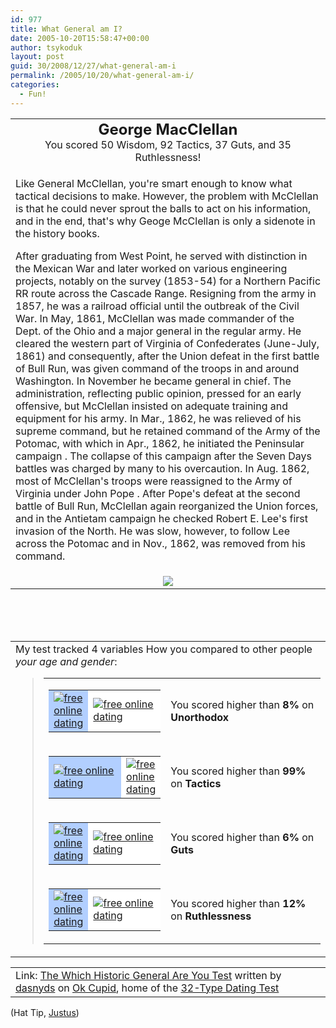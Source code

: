 ```yaml
---
id: 977
title: What General am I?
date: 2005-10-20T15:58:47+00:00
author: tsykoduk
layout: post
guid: 30/2008/12/27/what-general-am-i
permalink: /2005/10/20/what-general-am-i/
categories:
  - Fun!
---
```

<table align="center" cellpadding="20"> <tbody><tr> <td align="center"> <font size="5"><b>George MacClellan</b></font><br /> You scored 50 Wisdom, 92 Tactics, 37 Guts,  and 35 Ruthlessness! </td> </tr> <tr> <td>
<p>Like General McClellan, you're smart enough to know what tactical decisions to make. However, the problem with McClellan is that he could never sprout the balls to act on his information, and in the end, that's why Geoge McClellan is only a sidenote in the history books. </p>
<p>After graduating from West Point, he served with distinction in the Mexican War and later worked on various engineering projects, notably on the survey (1853-54) for a Northern Pacific RR route across the Cascade Range. Resigning from the army in 1857, he was a railroad official until the outbreak of the Civil War. In May, 1861, McClellan was made commander of the Dept. of the Ohio and a major general in the regular army. He cleared the western part of Virginia of Confederates (June-July, 1861) and consequently, after the Union defeat in the first battle of Bull Run, was given command of the troops in and around Washington. In November he became general in chief. The administration, reflecting public opinion, pressed for an early offensive, but McClellan insisted on adequate training and equipment for his army. In Mar., 1862, he was relieved of his supreme command, but he retained command of the Army of the Potomac, with which in Apr., 1862, he initiated the Peninsular campaign . The collapse of this campaign after the Seven Days battles was charged by many to his overcaution. In Aug. 1862, most of McClellan's troops were reassigned to the Army of Virginia under John Pope . After Pope's defeat at the second battle of Bull Run, McClellan again reorganized the Union forces, and in the Antietam campaign he checked Robert E. Lee's first invasion of the North. He was slow, however, to follow Lee across the Potomac and in Nov., 1862, was removed from his command. </p></td> </tr> <tr> <td align="center"> <img src="http://is0.okcupid.com/users/708/870/7088714327834954884/mt1117655343.jpg"/> </td> </tr> </tbody></table> <br /><br /><br /> <table cellpadding="20"> <tbody><tr> <td> <span id="comparisonarea">My test tracked 4 variables How you compared to other people <i>your age and gender</i>:<blockquote><table border="0" cellpadding="0" cellspacing="4"><tbody><tr><td valign="middle"><table bgcolor="black" border="0" cellpadding="0" cellspacing="1"><tbody><tr><td bgcolor="#b2cfff" height="20" width="12"><a href="http://www.okcupid.com"><img src="http://is3.okcupid.com/graphics/0.gif" alt="free online dating" border="0"/></a></td><td bgcolor="white" width="138"><a href="http://www.okcupid.com"><img src="http://is3.okcupid.com/graphics/0.gif" alt="free online dating" border="0"/></a></td></tr></tbody></table></td><td valign="middle">You scored higher than <b>8%</b> on <b>Unorthodox</b></td></tr><tr><td valign="middle"><table bgcolor="black" border="0" cellpadding="0" cellspacing="1"><tbody><tr><td bgcolor="#b2cfff" height="20" width="149"><a href="http://www.okcupid.com"><img src="http://is3.okcupid.com/graphics/0.gif" alt="free online dating" border="0"/></a></td><td bgcolor="white" width="1"><a href="http://www.okcupid.com"><img src="http://is3.okcupid.com/graphics/0.gif" alt="free online dating" border="0"/></a></td></tr></tbody></table></td><td valign="middle">You scored higher than <b>99%</b> on <b>Tactics</b></td></tr><tr><td valign="middle"><table bgcolor="black" border="0" cellpadding="0" cellspacing="1"><tbody><tr><td bgcolor="#b2cfff" height="20" width="9"><a href="http://www.okcupid.com"><img src="http://is3.okcupid.com/graphics/0.gif" alt="free online dating" border="0"/></a></td><td bgcolor="white" width="141"><a href="http://www.okcupid.com"><img src="http://is3.okcupid.com/graphics/0.gif" alt="free online dating" border="0"/></a></td></tr></tbody></table></td><td valign="middle">You scored higher than <b>6%</b> on <b>Guts</b></td></tr><tr><td valign="middle"><table bgcolor="black" border="0" cellpadding="0" cellspacing="1"><tbody><tr><td bgcolor="#b2cfff" height="20" width="18"><a href="http://www.okcupid.com"><img src="http://is3.okcupid.com/graphics/0.gif" alt="free online dating" border="0"/></a></td><td bgcolor="white" width="132"><a href="http://www.okcupid.com"><img src="http://is3.okcupid.com/graphics/0.gif" alt="free online dating" border="0"/></a></td></tr></tbody></table></td><td valign="middle">You scored higher than <b>12%</b> on <b>Ruthlessness</b></td></tr></tbody></table></blockquote></span> </td> </tr> </tbody></table> <table cellpadding=20><tr><td>Link: <a href='http://www.okcupid.com/tests/take?testid=13827291814577368116'>The Which Historic General Are You Test</a> written by <a href='http://www.okcupid.com/profile?tuid=7088714327834954884'>dasnyds</a> on <a href='http://www.okcupid.com'>Ok Cupid</a>, home of the <a href='http://www.okcupid.com/oktest3'>32-Type Dating Test</a></td></tr></table>

<p>(Hat Tip, <a href="http://davejustus.blogspot.com/2005/10/which-general-are-you.html">Justus</a>)</p>